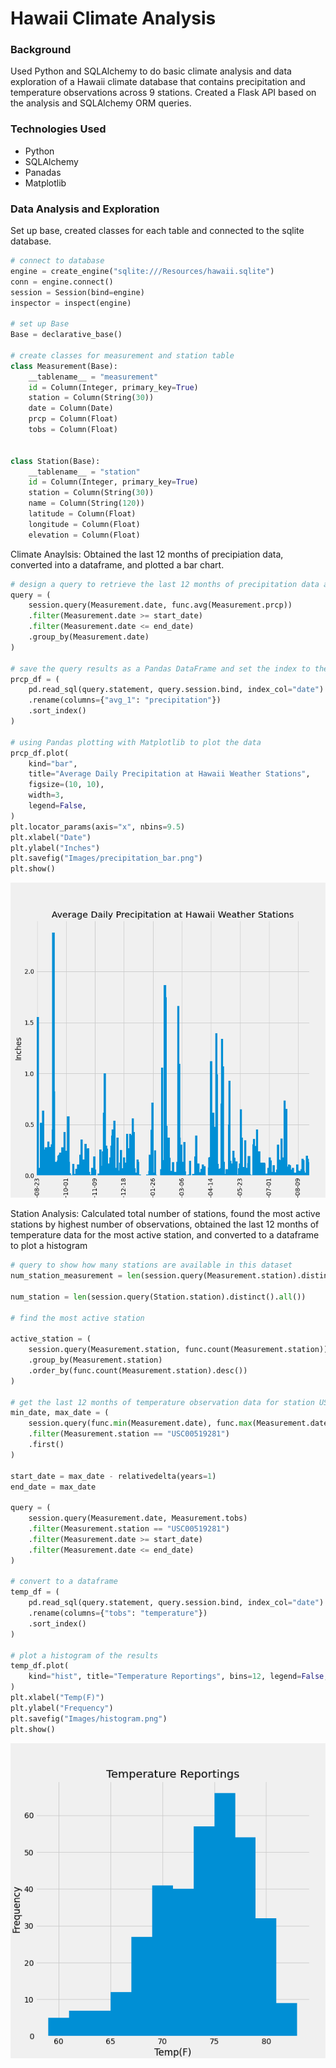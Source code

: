 # Hawaii Climate Analysis

### Background
Used Python and SQLAlchemy to do basic climate analysis and data exploration of a Hawaii climate database that contains precipitation and temperature observations across 9 stations. Created a Flask API based on the analysis and SQLAlchemy ORM queries.

### Technologies Used
* Python
* SQLAlchemy
* Panadas
* Matplotlib

### Data Analysis and Exploration
Set up base, created classes for each table and connected to the sqlite database.

```python
# connect to database
engine = create_engine("sqlite:///Resources/hawaii.sqlite")
conn = engine.connect()
session = Session(bind=engine)
inspector = inspect(engine)

# set up Base
Base = declarative_base()

# create classes for measurement and station table
class Measurement(Base):
    __tablename__ = "measurement"
    id = Column(Integer, primary_key=True)
    station = Column(String(30))
    date = Column(Date)
    prcp = Column(Float)
    tobs = Column(Float)


class Station(Base):
    __tablename__ = "station"
    id = Column(Integer, primary_key=True)
    station = Column(String(30))
    name = Column(String(120))
    latitude = Column(Float)
    longitude = Column(Float)
    elevation = Column(Float)
```

Climate Anaylsis: Obtained the last 12 months of precipiation data, converted into a dataframe, and plotted a bar chart.

```python
# design a query to retrieve the last 12 months of precipitation data and plot the results
query = (
    session.query(Measurement.date, func.avg(Measurement.prcp))
    .filter(Measurement.date >= start_date)
    .filter(Measurement.date <= end_date)
    .group_by(Measurement.date)
)

# save the query results as a Pandas DataFrame and set the index to the date column
prcp_df = (
    pd.read_sql(query.statement, query.session.bind, index_col="date")
    .rename(columns={"avg_1": "precipitation"})
    .sort_index()
)

# using Pandas plotting with Matplotlib to plot the data
prcp_df.plot(
    kind="bar",
    title="Average Daily Precipitation at Hawaii Weather Stations",
    figsize=(10, 10),
    width=3,
    legend=False,
)
plt.locator_params(axis="x", nbins=9.5)
plt.xlabel("Date")
plt.ylabel("Inches")
plt.savefig("Images/precipitation_bar.png")
plt.show()
```

![bar](Images/precipitation_bar.png)

Station Analysis: Calculated total number of stations, found the most active stations by highest number of observations, obtained the last 12 months of temperature data for the most active station, and converted to a dataframe to plot a histogram

```python
# query to show how many stations are available in this dataset
num_station_measurement = len(session.query(Measurement.station).distinct().all())

num_station = len(session.query(Station.station).distinct().all())

# find the most active station

active_station = (
    session.query(Measurement.station, func.count(Measurement.station))
    .group_by(Measurement.station)
    .order_by(func.count(Measurement.station).desc())
)

# get the last 12 months of temperature observation data for station USC00519281
min_date, max_date = (
    session.query(func.min(Measurement.date), func.max(Measurement.date))
    .filter(Measurement.station == "USC00519281")
    .first()
)

start_date = max_date - relativedelta(years=1)
end_date = max_date

query = (
    session.query(Measurement.date, Measurement.tobs)
    .filter(Measurement.station == "USC00519281")
    .filter(Measurement.date >= start_date)
    .filter(Measurement.date <= end_date)
)

# convert to a dataframe
temp_df = (
    pd.read_sql(query.statement, query.session.bind, index_col="date")
    .rename(columns={"tobs": "temperature"})
    .sort_index()
)

# plot a histogram of the results
temp_df.plot(
    kind="hist", title="Temperature Reportings", bins=12, legend=False, figsize=(8, 8)
)
plt.xlabel("Temp(F)")
plt.ylabel("Frequency")
plt.savefig("Images/histogram.png")
plt.show()
```
![histogram](Images/histogram.png)